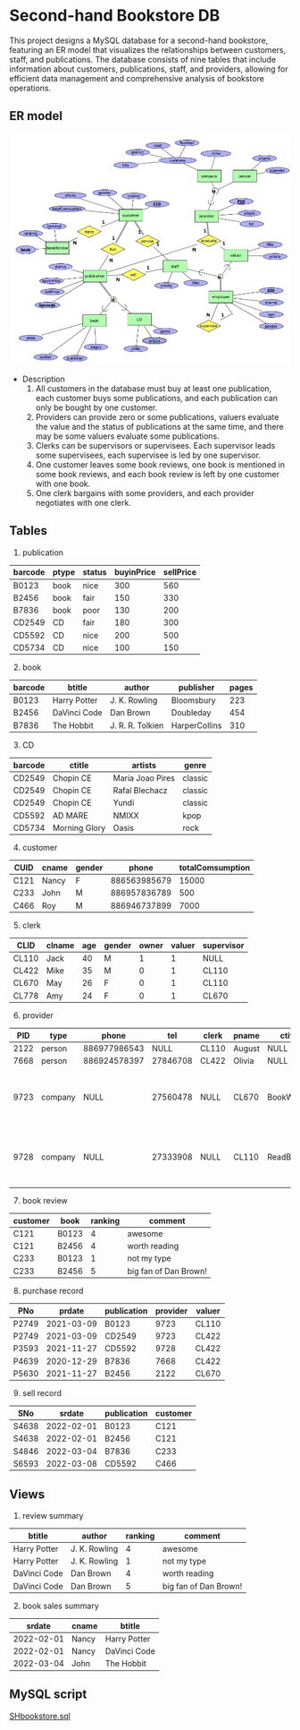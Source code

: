 # Second-hand Bookstore DB
This project designs a MySQL database for a second-hand bookstore, featuring an ER model that visualizes the relationships between customers, staff, and publications. The database consists of nine tables that include information about customers, publications, staff, and providers, allowing for efficient data management and comprehensive analysis of bookstore operations.

## ER model
![shbookshop](https://github.com/shansshe/SecondHand-Bookstore-DB/blob/main/SHbookstore.jpg)

- Description
    1.	All customers in the database must buy at least one publication, each customer buys some publications, and each publication can only be bought by one customer.
    2.	Providers can provide zero or some publications, valuers evaluate the value and the status of publications at the same time, and there may be some valuers evaluate some publications. 
    3.	Clerks can be supervisors or supervisees. Each supervisor leads some supervisees, each supervisee is led by one supervisor.
    4.	One customer leaves some book reviews, one book is mentioned in some book reviews, and each book review is left by one customer with one book.
    5.	One clerk bargains with some providers, and each provider negotiates with one clerk.


## Tables
1. publication

| barcode | ptype | status | buyinPrice | sellPrice |
|---------|-------|--------|------------|-----------|
| B0123   | book  | nice   |        300 |       560 |
| B2456   | book  | fair   |        150 |       330 |
| B7836   | book  | poor   |        130 |       200 |
| CD2549  | CD    | fair   |        180 |       300 |
| CD5592  | CD    | nice   |        200 |       500 |
| CD5734  | CD    | nice   |        100 |       150 |

2. book

| barcode | btitle       | author           | publisher     | pages |
|---------|--------------|------------------|---------------|-------|
| B0123   | Harry Potter | J. K. Rowling    | Bloomsbury    |   223 |
| B2456   | DaVinci Code | Dan Brown        | Doubleday     |   454 |
| B7836   | The Hobbit   | J. R. R. Tolkien | HarperCollins |   310 |

3. CD

| barcode | ctitle        | artists          | genre   |
|---------|---------------|------------------|---------|
| CD2549  | Chopin CE     | Maria Joao Pires | classic |
| CD2549  | Chopin CE     | Rafal Blechacz   | classic |
| CD2549  | Chopin CE     | Yundi            | classic |
| CD5592  | AD MARE       | NMIXX            | kpop    |
| CD5734  | Morning Glory | Oasis            | rock    |

4. customer

| CUID | cname | gender | phone     | totalComsumption |
|------|-------|--------|-----------|------------------|
| C121 | Nancy | F      | 886563985679 |            15000 |
| C233 | John  | M      | 886957836789 |              500 |
| C466 | Roy   | M      | 886946737899 |             7000 |

5. clerk

| CLID  | clname | age  | gender | owner | valuer | supervisor |
|-------|--------|------|--------|-------|--------|------------|
| CL110 | Jack   |   40 | M      |     1 |      1 | NULL       |
| CL422 | Mike   |   35 | M      |     0 |      1 | CL110      |
| CL670 | May    |   26 | F      |     0 |      1 | CL110      |
| CL778 | Amy    |   24 | F      |     0 |      1 | CL670      |

6. provider

| PID  | type    | phone     | tel      | clerk | pname  | ctitle      | caddress                               |
|------|---------|-----------|----------|-------|--------|-------------|----------------------------------------|
| 2122 | person  | 886977986543 |     NULL | CL110 | August | NULL        | NULL                                   |
| 7668 | person  | 886924578397 | 27846708 | CL422 | Olivia | NULL        | NULL                                   |
| 9723 | company | NULL      | 27560478 | NULL  | CL670  | BookWarm    | No.10 Siwei Rd. Daan Dist. Taipei City |
| 9728 | company | NULL      | 27333908 | NULL  | CL110  | ReadBenefit | No.39 Shida Rd. Daan Dist. Taipei City |

7. book review

| customer | book  | ranking | comment               |
|----------|-------|---------|-----------------------|
| C121     | B0123 |       4 | awesome               |
| C121     | B2456 |       4 | worth reading         |
| C233     | B0123 |       1 | not my type           |
| C233     | B2456 |       5 | big fan of Dan Brown! |

8. purchase record

| PNo   | prdate     | publication | provider | valuer |
|-------|------------|-------------|----------|--------|
| P2749 | 2021-03-09 | B0123       | 9723     | CL110  |
| P2749 | 2021-03-09 | CD2549      | 9723     | CL422  |
| P3593 | 2021-11-27 | CD5592      | 9728     | CL422  |
| P4639 | 2020-12-29 | B7836       | 7668     | CL422  |
| P5630 | 2021-11-27 | B2456       | 2122     | CL670  |

9. sell record

| SNo   | srdate     | publication | customer |
|-------|------------|-------------|----------|
| S4638 | 2022-02-01 | B0123       | C121     |
| S4638 | 2022-02-01 | B2456       | C121     |
| S4846 | 2022-03-04 | B7836       | C233     |
| S6593 | 2022-03-08 | CD5592      | C466     |

## Views
1. review summary

| btitle       | author        | ranking | comment               |
|--------------|---------------|---------|-----------------------|
| Harry Potter | J. K. Rowling |       4 | awesome               |
| Harry Potter | J. K. Rowling |       1 | not my type           |
| DaVinci Code | Dan Brown     |       4 | worth reading         |
| DaVinci Code | Dan Brown     |       5 | big fan of Dan Brown! |

2. book sales summary

| srdate     | cname | btitle       |
|------------|-------|--------------|
| 2022-02-01 | Nancy | Harry Potter |
| 2022-02-01 | Nancy | DaVinci Code |
| 2022-03-04 | John  | The Hobbit   |

## MySQL script
[SHbookstore.sql](https://github.com/shansshe/SecondHand-Bookstore-DB/blob/main/SHbookstore.sql)
